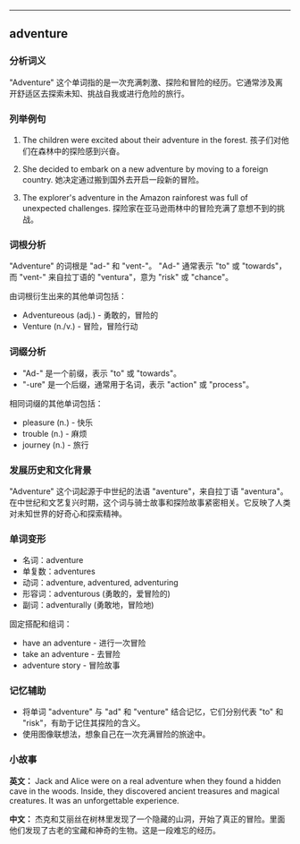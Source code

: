 
---------------
## adventure
### 分析词义
"Adventure" 这个单词指的是一次充满刺激、探险和冒险的经历。它通常涉及离开舒适区去探索未知、挑战自我或进行危险的旅行。

### 列举例句
1. The children were excited about their adventure in the forest.
   孩子们对他们在森林中的探险感到兴奋。

2. She decided to embark on a new adventure by moving to a foreign country.
   她决定通过搬到国外去开启一段新的冒险。

3. The explorer's adventure in the Amazon rainforest was full of unexpected challenges.
   探险家在亚马逊雨林中的冒险充满了意想不到的挑战。

### 词根分析
"Adventure" 的词根是 "ad-" 和 "vent-"。 "Ad-" 通常表示 "to" 或 "towards"，而 "vent-" 来自拉丁语的 "ventura"，意为 "risk" 或 "chance"。

由词根衍生出来的其他单词包括：
- Adventureous (adj.) - 勇敢的，冒险的
- Venture (n./v.) - 冒险，冒险行动

### 词缀分析
- "Ad-" 是一个前缀，表示 "to" 或 "towards"。
- "-ure" 是一个后缀，通常用于名词，表示 "action" 或 "process"。

相同词缀的其他单词包括：
- pleasure (n.) - 快乐
- trouble (n.) - 麻烦
- journey (n.) - 旅行

### 发展历史和文化背景
"Adventure" 这个词起源于中世纪的法语 "aventure"，来自拉丁语 "aventura"。在中世纪和文艺复兴时期，这个词与骑士故事和探险故事紧密相关。它反映了人类对未知世界的好奇心和探索精神。

### 单词变形
- 名词：adventure
- 单复数：adventures
- 动词：adventure, adventured, adventuring
- 形容词：adventurous (勇敢的，爱冒险的)
- 副词：adventurally (勇敢地，冒险地)

固定搭配和组词：
- have an adventure - 进行一次冒险
- take an adventure - 去冒险
- adventure story - 冒险故事

### 记忆辅助
- 将单词 "adventure" 与 "ad" 和 "venture" 结合记忆，它们分别代表 "to" 和 "risk"，有助于记住其探险的含义。
- 使用图像联想法，想象自己在一次充满冒险的旅途中。

### 小故事
**英文：**
Jack and Alice were on a real adventure when they found a hidden cave in the woods. Inside, they discovered ancient treasures and magical creatures. It was an unforgettable experience.

**中文：**
杰克和艾丽丝在树林里发现了一个隐藏的山洞，开始了真正的冒险。里面他们发现了古老的宝藏和神奇的生物。这是一段难忘的经历。

